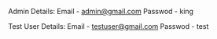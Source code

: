 Admin Details:
Email - admin@gmail.com
Passwod - king

Test User Details:
Email - testuser@gmail.com
Passwod - test

